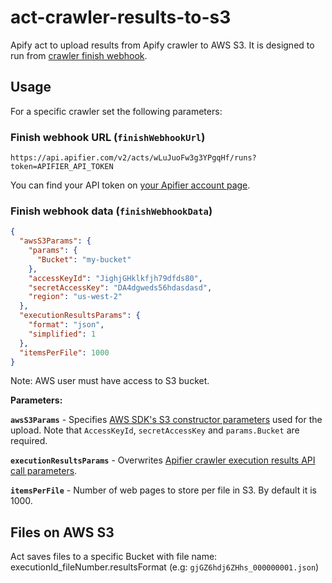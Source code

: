 # act-crawler-results-to-s3
Apify act to upload results from Apify crawler to AWS S3.
It is designed to run from [crawler finish webhook](https://www.apifier.com/docs#finishWebhookUrl).

## Usage

For a specific crawler set the following parameters:

### Finish webhook URL (`finishWebhookUrl`)
```
https://api.apifier.com/v2/acts/wLuJuoFw3g3YPgqHf/runs?token=APIFIER_API_TOKEN
```

You can find your API token on [your Apifier account page](https://www.apifier.com/account#api-integrations).

### Finish webhook data (`finishWebhookData`)
```json
{
  "awsS3Params": {
    "params": {
      "Bucket": "my-bucket"
    },
    "accessKeyId": "JighjGHklkfjh79dfds80",
    "secretAccessKey": "DA4dgweds56hdasdasd",
    "region": "us-west-2"
  },
  "executionResultsParams": {
    "format": "json",
    "simplified": 1
  },
  "itemsPerFile": 1000
}
```
Note: AWS user must have access to S3 bucket.

**Parameters:**

**`awsS3Params`** - Specifies [AWS SDK's S3 constructor parameters](http://docs.aws.amazon.com/AWSJavaScriptSDK/latest/AWS/S3.html#constructor-property) used for the upload. Note that `AccessKeyId`, `secretAccessKey` and `params.Bucket` are required.

**`executionResultsParams`** - Overwrites [Apifier crawler execution results API call parameters](https://www.apifier.com/api-reference#/reference/results/execution-results/get-execution-results).

**`itemsPerFile`** - Number of web pages to store per file in S3. By default it is 1000.

## Files on AWS S3
Act saves files to a specific Bucket with file name:
executionId_fileNumber.resultsFormat (e.g: `gjGZ6hdj6ZHhs_000000001.json`)
